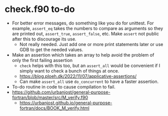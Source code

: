 # check.f90 to-do

- For better error messages, do something like you do for unittest. For example, `assert_eq` takes the numbers to compare as arguments so they are printed out, `assert_true`, `assert_false`, etc. Make `assert` not public after this to discourage its use.
    - Not really needed. Just add one or more print statements later or use GDB to get the needed values.
- Make an assertion which takes an array to help avoid the problem of only the first failing assertion
    - `check` helps with this too, but an `assert_all` would be convenient if I simply want to check a bunch of things at once.
    - <https://blog.ploeh.dk/2022/11/07/applicative-assertions/>
    - Can make `assert_all` use `do_concurrent` to have a faster assertion.
- To-do routine in code to cause compilation to fail.
- <https://github.com/urbanjost/general-purpose-fortran/blob/master/src/M_verify.f90>
    - <https://urbanjost.github.io/general-purpose-fortran/docs/BOOK_M_verify.html>
